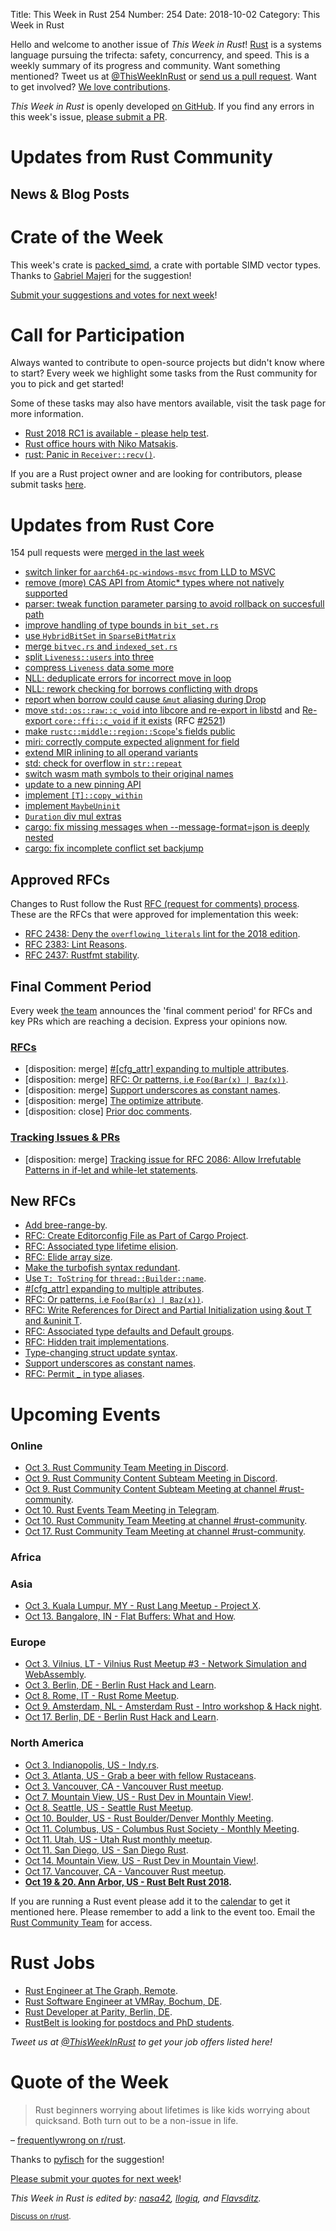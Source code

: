 Title: This Week in Rust 254
Number: 254
Date: 2018-10-02
Category: This Week in Rust

Hello and welcome to another issue of *This Week in Rust*!
[Rust](http://rust-lang.org) is a systems language pursuing the trifecta: safety, concurrency, and speed.
This is a weekly summary of its progress and community.
Want something mentioned? Tweet us at [@ThisWeekInRust](https://twitter.com/ThisWeekInRust) or [send us a pull request](https://github.com/cmr/this-week-in-rust).
Want to get involved? [We love contributions](https://github.com/rust-lang/rust/blob/master/CONTRIBUTING.md).

*This Week in Rust* is openly developed [on GitHub](https://github.com/cmr/this-week-in-rust).
If you find any errors in this week's issue, [please submit a PR](https://github.com/cmr/this-week-in-rust/pulls).

# Updates from Rust Community

## News & Blog Posts

# Crate of the Week

This week's crate is [packed_simd](https://github.com/rust-lang-nursery/packed_simd), a crate with portable SIMD vector types. Thanks to [Gabriel Majeri](https://users.rust-lang.org/t/crate-of-the-week/2704/456) for the suggestion!

[Submit your suggestions and votes for next week][submit_crate]!

[submit_crate]: https://users.rust-lang.org/t/crate-of-the-week/2704

# Call for Participation

Always wanted to contribute to open-source projects but didn't know where to start?
Every week we highlight some tasks from the Rust community for you to pick and get started!

Some of these tasks may also have mentors available, visit the task page for more information.

* [Rust 2018 RC1 is available - please help test](https://internals.rust-lang.org/t/rust-2018-rc1-is-available/8435).
* [Rust office hours with Niko Matsakis](http://smallcultfollowing.com/babysteps/blog/2018/09/12/rust-office-hours/).
* [rust: Panic in `Receiver::recv()`](https://github.com/rust-lang/rust/issues/39364).

If you are a Rust project owner and are looking for contributors, please submit tasks [here][guidelines].

[guidelines]: https://users.rust-lang.org/t/twir-call-for-participation/4821

# Updates from Rust Core

154 pull requests were [merged in the last week][merged]

[merged]: https://github.com/search?q=is%3Apr+org%3Arust-lang+is%3Amerged+merged%3A2018-09-17..2018-09-24

* [switch linker for `aarch64-pc-windows-msvc` from LLD to MSVC](https://github.com/rust-lang/rust/pull/54290)
* [remove (more) CAS API from Atomic* types where not natively supported](https://github.com/rust-lang/rust/pull/54280)
* [parser: tweak function parameter parsing to avoid rollback on succesfull path](https://github.com/rust-lang/rust/pull/54415)
* [improve handling of type bounds in `bit_set.rs`](https://github.com/rust-lang/rust/pull/54370)
* [use `HybridBitSet` in `SparseBitMatrix`](https://github.com/rust-lang/rust/pull/54318)
* [merge `bitvec.rs` and `indexed_set.rs`](https://github.com/rust-lang/rust/pull/54286)
* [split `Liveness::users` into three](https://github.com/rust-lang/rust/pull/54211)
* [compress `Liveness` data some more](https://github.com/rust-lang/rust/pull/54420)
* [NLL: deduplicate errors for incorrect move in loop](https://github.com/rust-lang/rust/pull/53995)
* [NLL: rework checking for borrows conflicting with drops](https://github.com/rust-lang/rust/pull/54509)
* [report when borrow could cause `&mut` aliasing during Drop](https://github.com/rust-lang/rust/pull/54310)
* [move `std::os::raw::c_void` into libcore and re-export in libstd](https://github.com/rust-lang/rust/pull/53910) and
  [Re-export `core::ffi::c_void` if it exists](https://github.com/rust-lang/libc/pull/1082) (RFC [#2521](https://github.com/rust-lang/rfcs/pull/2521))
* [make `rustc::middle::region::Scope`'s fields public](https://github.com/rust-lang/rust/pull/54260)
* [miri: correctly compute expected alignment for field](https://github.com/rust-lang/rust/pull/54298)
* [extend MIR inlining to all operand variants](https://github.com/rust-lang/rust/pull/54416)
* [std: check for overflow in `str::repeat`](https://github.com/rust-lang/rust/pull/54399)
* [switch wasm math symbols to their original names](https://github.com/rust-lang/rust/pull/54257)
* [update to a new pinning API](https://github.com/rust-lang/rust/pull/53877)
* [implement `[T]::copy_within`](https://github.com/rust-lang/rust/pull/53652)
* [implement `MaybeUninit`](https://github.com/rust-lang/rust/pull/53508)
* [`Duration` div mul extras](https://github.com/rust-lang/rust/pull/52813)
* [cargo: fix missing messages when --message-format=json is deeply nested](https://github.com/rust-lang/cargo/pull/6081)
* [cargo: fix incomplete conflict set backjump](https://github.com/rust-lang/cargo/pull/5988)

## Approved RFCs

Changes to Rust follow the Rust [RFC (request for comments)
process](https://github.com/rust-lang/rfcs#rust-rfcs). These
are the RFCs that were approved for implementation this week:

* [RFC 2438: Deny the `overflowing_literals` lint for the 2018 edition](https://github.com/rust-lang/rfcs/pull/2438).
* [RFC 2383: Lint Reasons](https://github.com/rust-lang/rfcs/pull/2383).
* [RFC 2437: Rustfmt stability](https://github.com/rust-lang/rfcs/pull/2437).

## Final Comment Period

Every week [the team](https://www.rust-lang.org/team.html) announces the
'final comment period' for RFCs and key PRs which are reaching a
decision. Express your opinions now.

### [RFCs](https://github.com/rust-lang/rfcs/labels/final-comment-period)

* [disposition: merge] [#[cfg_attr] expanding to multiple attributes](https://github.com/rust-lang/rfcs/pull/2539).
* [disposition: merge] [RFC: Or patterns, i.e `Foo(Bar(x) | Baz(x))`](https://github.com/rust-lang/rfcs/pull/2535).
* [disposition: merge] [Support underscores as constant names](https://github.com/rust-lang/rfcs/pull/2526).
* [disposition: merge] [The optimize attribute](https://github.com/rust-lang/rfcs/pull/2412).
* [disposition: close] [Prior doc comments](https://github.com/rust-lang/rfcs/pull/2374).

### [Tracking Issues & PRs](https://github.com/rust-lang/rust/labels/final-comment-period)

* [disposition: merge] [Tracking issue for RFC 2086: Allow Irrefutable Patterns in if-let and while-let statements](https://github.com/rust-lang/rust/issues/44495).

## New RFCs

* [Add bree-range-by](https://github.com/rust-lang/rfcs/pull/2553).
* [RFC: Create Editorconfig File as Part of Cargo Project](https://github.com/rust-lang/rfcs/pull/2549).
* [RFC: Associated type lifetime elision](https://github.com/rust-lang/rfcs/pull/2548).
* [RFC: Elide array size](https://github.com/rust-lang/rfcs/pull/2545).
* [Make the turbofish syntax redundant](https://github.com/rust-lang/rfcs/pull/2544).
* [Use `T: ToString` for `thread::Builder::name`](https://github.com/rust-lang/rfcs/pull/2541).
* [#[cfg_attr] expanding to multiple attributes](https://github.com/rust-lang/rfcs/pull/2539).
* [RFC: Or patterns, i.e `Foo(Bar(x) | Baz(x))`](https://github.com/rust-lang/rfcs/pull/2535).
* [RFC: Write References for Direct and Partial Initialization using &out T and &uninit T](https://github.com/rust-lang/rfcs/pull/2534).
* [RFC: Associated type defaults and Default groups](https://github.com/rust-lang/rfcs/pull/2532).
* [RFC: Hidden trait implementations](https://github.com/rust-lang/rfcs/pull/2529).
* [Type-changing struct update syntax](https://github.com/rust-lang/rfcs/pull/2528).
* [Support underscores as constant names](https://github.com/rust-lang/rfcs/pull/2526).
* [RFC: Permit _ in type aliases](https://github.com/rust-lang/rfcs/pull/2524).


# Upcoming Events

### Online

* [Oct 3. Rust Community Team Meeting in Discord](https://discordapp.com/channels/442252698964721669/443773747350994945).
* [Oct 9. Rust Community Content Subteam Meeting in Discord](https://discordapp.com/channels/442252698964721669/443773747350994945).
* [Oct 9. Rust Community Content Subteam Meeting at channel #rust-community](irc://irc.mozilla.org/rust-community).
* [Oct 10. Rust Events Team Meeting in Telegram](https://t.me/joinchat/EkKINhHCgZ9llzvPidOssA).
* [Oct 10. Rust Community Team Meeting at channel #rust-community](irc://irc.mozilla.org/rust-community).
* [Oct 17. Rust Community Team Meeting at channel #rust-community](irc://irc.mozilla.org/rust-community).

### Africa


### Asia

* [Oct 3. Kuala Lumpur, MY - Rust Lang Meetup - Project X](https://www.facebook.com/events/190938831689130/).
* [Oct 13. Bangalore, IN - Flat Buffers: What and How](https://www.meetup.com/rustox/events/254812229/).

### Europe

* [Oct 3. Vilnius, LT - Vilnius Rust Meetup #3 - Network Simulation and WebAssembly](https://www.meetup.com/Rust-in-Vilnius/events/254403141/).
* [Oct 3. Berlin, DE - Berlin Rust Hack and Learn](https://www.meetup.com/opentechschool-berlin/events/xkdlvpyxnbfb/).
* [Oct 8. Rome, IT - Rust Rome Meetup](https://www.meetup.com/it-IT/Rust-Roma/events/255137175/).
* [Oct 9. Amsterdam, NL - Amsterdam Rust - Intro workshop & Hack night](https://www.meetup.com/Rust-Amsterdam/events/254791434/).
* [Oct 17. Berlin, DE - Berlin Rust Hack and Learn](https://www.meetup.com/opentechschool-berlin/events/255020858/).

### North America

* [Oct 3. Indianopolis, US - Indy.rs](https://www.meetup.com/indyrs/events/mffbtpyxnbfb/).
* [Oct 3. Atlanta, US - Grab a beer with fellow Rustaceans](https://www.meetup.com/Rust-ATL/events/cbcmbqyxnbfb/).
* [Oct 3. Vancouver, CA - Vancouver Rust meetup](https://www.meetup.com/Vancouver-Rust/events/dqldspyxnbfb/).
* [Oct 7. Mountain View, US - Rust Dev in Mountain View!](https://www.meetup.com/Rust-Dev-in-Mountain-View/events/glnfcpyxnbkb/).
* [Oct 8. Seattle, US  - Seattle Rust Meetup](https://www.meetup.com/Seattle-Rust-Meetup/events/pkggvpyxnblb/).
* [Oct 10. Boulder, US - Rust Boulder/Denver Monthly Meeting](http://www.meetup.com/Rust-Boulder-Denver/).
* [Oct 11. Columbus, US - Columbus Rust Society - Monthly Meeting](https://www.meetup.com/columbus-rs/events/dbcfrpyxnbpb/).
* [Oct 11. Utah, US - Utah Rust monthly meetup](https://www.meetup.com/utahrust/).
* [Oct 11. San Diego, US - San Diego Rust](http://meetu.ps/c/2vF0G/4DXV4/a).
* [Oct 14. Mountain View, US - Rust Dev in Mountain View!](https://www.meetup.com/Rust-Dev-in-Mountain-View).
* [Oct 17. Vancouver, CA - Vancouver Rust meetup](https://www.meetup.com/Vancouver-Rust/events/).
* **[Oct 19 & 20. Ann Arbor, US - Rust Belt Rust 2018](https://rust-belt-rust.com/).**

If you are running a Rust event please add it to the [calendar] to get
it mentioned here. Please remember to add a link to the event too.
Email the [Rust Community Team][community] for access.

[calendar]: https://www.google.com/calendar/embed?src=apd9vmbc22egenmtu5l6c5jbfc%40group.calendar.google.com
[community]: mailto:community-team@rust-lang.org

# Rust Jobs

* [Rust Engineer at The Graph, Remote](https://thegraph.com/careers?job=3#section3).
* [Rust Software Engineer at VMRay, Bochum, DE](https://careers.vmray.com/apply-software-engineer-rust/).
* [Rust Developer at Parity, Berlin, DE](https://paritytech.io/jobs/).
* [RustBelt is looking for postdocs and PhD students](https://plv.mpi-sws.org/rustbelt/#positions).

*Tweet us at [@ThisWeekInRust](https://twitter.com/ThisWeekInRust) to get your job offers listed here!*

# Quote of the Week

> Rust beginners worrying about lifetimes is like kids worrying about quicksand. Both turn out to be a non-issue in life.

– [frequentlywrong on r/rust](https://www.reddit.com/r/rust/comments/9i3xng/anyone_else_not_using_rust_until_nll/e6gsy90/).

Thanks to [pyfisch](https://users.rust-lang.org/t/twir-quote-of-the-week/328/562) for the suggestion!

[Please submit your quotes for next week](http://users.rust-lang.org/t/twir-quote-of-the-week/328)!

*This Week in Rust is edited by: [nasa42](https://github.com/nasa42), [llogiq](https://github.com/llogiq), and [Flavsditz](https://github.com/Flavsditz).*

<small>[Discuss on r/rust]().</small>

